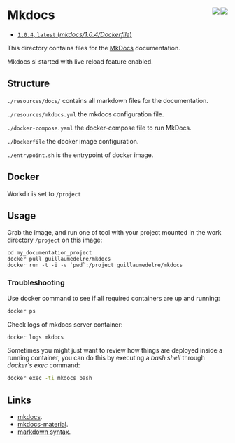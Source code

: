 # Mkdocs <img align="right" src="https://img.shields.io/docker/cloud/automated/guillaumedelre/mkdocs?style=flat-square"> <img align="right" src="https://img.shields.io/docker/cloud/build/guillaumedelre/mkdocs?style=flat-square">

- [`1.0.4`, `latest` (*mkdocs/1.0.4/Dockerfile*)](https://github.com/guillaumedelre/dockerfiles/tree/master/mkdocs/1.0.4/Dockerfile)

This directory contains files for the [MkDocs](http://www.mkdocs.org/) documentation.

Mkdocs si started with live reload feature enabled.

## Structure

`./resources/docs/` contains all markdown files for the documentation.

`./resources/mkdocs.yml` the mkdocs configuration file.

`./docker-compose.yaml` the docker-compose file to run MkDocs.

`./Dockerfile` the docker image configuration.

`./entrypoint.sh` is the entrypoint of docker image.

## Docker

Workdir is set to `/project`

## Usage

Grab the image, and run one of tool with your project mounted in the work directory `/project` on this image:

```
cd my_documentation_project
docker pull guillaumedelre/mkdocs
docker run -t -i -v `pwd`:/project guillaumedelre/mkdocs
```

### Troubleshooting

Use docker command to see if all required containers are up and running:

```bash
docker ps
```

Check logs of mkdocs server container:

```bash
docker logs mkdocs
```

Sometimes you might just want to review how things are deployed inside a running
 container, you can do this by executing a _bash shell_ through _docker's
 exec_ command:

```bash
docker exec -ti mkdocs bash
```

## Links

* [mkdocs](http://www.mkdocs.org/).
* [mkdocs-material](https://squidfunk.github.io/mkdocs-material).
* [markdown syntax](https://daringfireball.net/projects/markdown/syntax).
